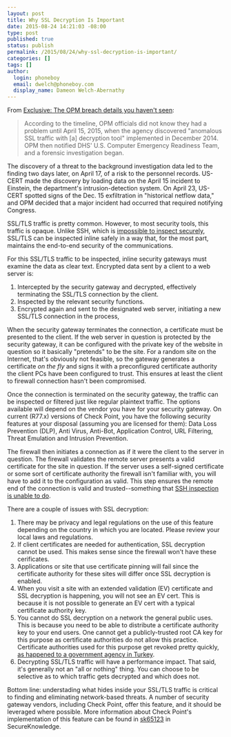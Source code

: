 ```yaml
---
layout: post
title: Why SSL Decryption Is Important
date: 2015-08-24 14:21:03 -08:00
type: post
published: true
status: publish
permalink: /2015/08/24/why-ssl-decryption-is-important/
categories: []
tags: []
author:
  login: phoneboy
  email: dwelch@phoneboy.com
  display_name: Dameon Welch-Abernathy
---
```

From [Exclusive: The OPM breach details you haven't seen](http://fcw.com/articles/2015/08/21/opm-breach-timeline.aspx):

> According to the timeline, OPM officials did not know they had a problem until April 15, 2015, when the agency discovered "anomalous SSL traffic with [a] decryption tool" implemented in December 2014. OPM then notified DHS' U.S. Computer Emergency Readiness Team, and a forensic investigation began.

  The discovery of a threat to the background investigation data led to the finding two days later, on April 17, of a risk to the personnel records. US-CERT made the discovery by loading data on the April 15 incident to Einstein, the department's intrusion-detection system. On April 23, US-CERT spotted signs of the Dec. 15 exfiltration in "historical netflow data," and OPM decided that a major incident had occurred that required notifying Congress.

SSL/TLS traffic is pretty common. However, to most security tools, this traffic is opaque. Unlike SSH, which is [impossible to inspect securely](http://securitytheater.phoneboy.com/2015/07/29/lies-damn-lies-and-inspecting-ssh-traffic-securely/), SSL/TLS can be inspected inline safely in a way that, for the most part, maintains the end-to-end security of the communications.

For this SSL/TLS traffic to be inspected, inline security gateways must examine the data as clear text. Encrypted data sent by a client to a web server is:

1. Intercepted by the security gateway and decrypted, effectively terminating the SSL/TLS connection by the client.
2. Inspected by the relevant security functions.
3. Encrypted again and sent to the designated web server, initiating a new SSL/TLS connection in the process,

When the security gateway terminates the connection, a certificate must be presented to the client. If the web server in question is protected by the security gateway, it can be configured with the private key of the website in question so it basically "pretends" to be the site. For a random site on the Internet, that's obviously not feasible, so the gateway generates a certificate *on the fly* and signs it with a preconfigured certificate authority the client PCs have been configured to trust. This ensures at least the client to firewall connection hasn't been compromised.

Once the connection is terminated on the security gateway, the traffic can be inspected or filtered just like regular plaintext traffic. The options available will depend on the vendor you have for your security gateway. On current (R77.x) versions of Check Point, you have the following security features at your disposal (assuming you are licensed for them): Data Loss Prevention (DLP), Anti Virus, Anti-Bot, Application Control, URL Filtering, Threat Emulation and Intrusion Prevention.

The firewall then initiates a connection as if it were the client to the server in question. The firewall validates the remote server presents a valid certificate for the site in question. If the server uses a self-signed certificate or some sort of certificate authority the firewall isn't familiar with, you will have to add it to the configuration as valid. This step ensures the remote end of the connection is valid and trusted--something that [SSH inspection is unable to do](http://securitytheater.phoneboy.com/2015/07/29/lies-damn-lies-and-inspecting-ssh-traffic-securely/). 

There are a couple of issues with SSL decryption:

1. There may be privacy and legal regulations on the use of this feature depending on the country in which you are located. Please review your local laws and regulations.
2. If client certificates are needed for authentication, SSL decryption cannot be used. This makes sense since the firewall won't have these cerificates.
3. Applications or site that use certificate pinning will fail since the certificate authority for these sites will differ once SSL decryption is enabled.
4. When you visit a site with an extended validation (EV) certificate and SSL decryption is happening, you will not see an EV cert. This is because it is not possible to generate an EV cert with a typical certificate authority key.
5. You cannot do SSL decryption on a network the general public uses. This is because you need to be able to distribute a certificate authority key to your end users. One cannot get a publicly-trusted root CA key for this purpose as certificate authorities do not allow this practice. Certificate authorities used for this purpose get revoked pretty quickly, [as happened to a government agency in Turkey](http://arstechnica.com/security/2013/01/turkish-government-agency-spoofed-google-certificate-accidentally/).
6. Decrypting SSL/TLS traffic will have a performance impact. That said, it's generally not an "all or nothing" thing. You can choose to be selective as to which traffic gets decrypted and which does not. 

Bottom line: understading what hides inside your SSL/TLS traffic is critical to finding and eliminating network-based threats. A number of security gateway vendors, including Check Point, offer this feature, and it should be leveraged where possible. More information about Check Point's implementation of this feature can be found in [sk65123](https://supportcenter.checkpoint.com/supportcenter/portal?eventSubmit_doGoviewsolutiondetails=&solutionid=sk65123) in SecureKnowledge.
